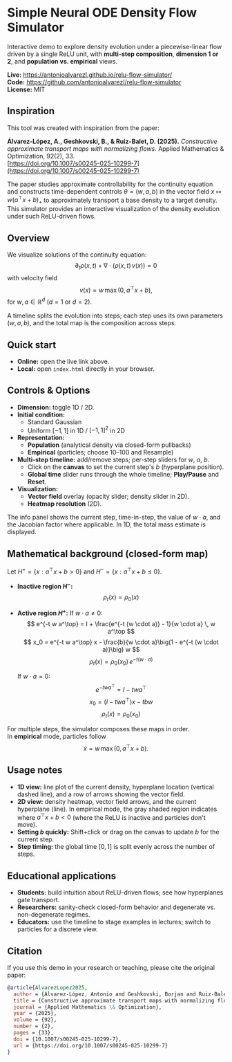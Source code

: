 # Simple Neural ODE Density Flow Simulator

Interactive demo to explore density evolution under a piecewise-linear flow driven by a single ReLU unit, with **multi-step composition**, **dimension 1 or 2**, and **population vs. empirical** views.

**Live:** https://antonioalvarezl.github.io/relu-flow-simulator/  
**Code:** https://github.com/antonioalvarezl/relu-flow-simulator  
**License:** MIT

## Inspiration

This tool was created with inspiration from the paper:

**Álvarez-López, A., Geshkovski, B., & Ruiz-Balet, D. (2025).** *Constructive approximate transport maps with normalizing flows.* Applied Mathematics & Optimization, 92(2), 33.  
[https://doi.org/10.1007/s00245-025-10299-7](https://doi.org/10.1007/s00245-025-10299-7)

The paper studies approximate controllability for the continuity equation and constructs time-dependent controls $\theta = (w, a, b)$ in the vector field $x \mapsto w(a^\top x + b)_+$ to approximately transport a base density to a target density. This simulator provides an interactive visualization of the density evolution under such ReLU-driven flows.

## Overview

We visualize solutions of the continuity equation:
$$
\partial_t \rho(x,t) + \nabla \cdot (\rho(x,t)\, v(x)) = 0
$$
with velocity field
$$
v(x) = w \, \max(0, a^\top x + b),
$$
for $w,a \in \mathbb{R}^d$ ($d = 1$ or $d=2$).

A timeline splits the evolution into steps; each step uses its own parameters $(w,a,b)$, and the total map is the composition across steps.

## Quick start

- **Online:** open the live link above.
- **Local:** open `index.html` directly in your browser.

## Controls & Options

- **Dimension:** toggle 1D / 2D.
- **Initial condition:**
  - Standard Gaussian
  - Uniform $[-1,1]$ in 1D / $[-1,1]^2$ in 2D
- **Representation:**
  - **Population** (analytical density via closed-form pullbacks)
  - **Empirical** (particles; choose 10–100 and Resample)
- **Multi-step timeline:** add/remove steps; per-step sliders for $w$, $a$, $b$.  
  - Click on the **canvas** to set the current step's $b$ (hyperplane position).  
  - **Global time** slider runs through the whole timeline; **Play/Pause** and **Reset**.
- **Visualization:**  
  - **Vector field** overlay (opacity slider; density slider in 2D).  
  - **Heatmap resolution** (2D).

The info panel shows the current step, time-in-step, the value of $w \cdot a$, and the Jacobian factor where applicable. In 1D, the total mass estimate is displayed.

## Mathematical background (closed-form map)

Let $H^+ = \{x : a^\top x + b > 0\}$ and $H^- = \{x : a^\top x + b \leq 0\}$.

- **Inactive region $H^-$:**
$$
\rho_t(x) = \rho_0(x)
$$

- **Active region $H^+$:**
  If $w \cdot a \neq 0$:
$$
e^{-t w a^\top} = I + \frac{e^{-t (w \cdot a)} - 1}{w \cdot a} \, w a^\top
$$
$$
x_0 = e^{-t w a^\top} x - \frac{b}{w \cdot a}\big(1 - e^{-t (w \cdot a)}\big) w
$$
$$
\rho_t(x) = \rho_0(x_0) \, e^{-t (w \cdot a)}
$$

  If $w \cdot a = 0$:
$$
e^{-t w a^\top} = I - t w a^\top
$$
$$
x_0 = (I - t w a^\top) x - t b w
$$
$$
\rho_t(x) = \rho_0(x_0)
$$

For multiple steps, the simulator composes these maps in order.  
In **empirical** mode, particles follow
$$
\dot x = w \, \max(0, a^\top x + b).
$$

## Usage notes

- **1D view:** line plot of the current density, hyperplane location (vertical dashed line), and a row of arrows showing the vector field.
- **2D view:** density heatmap, vector field arrows, and the current hyperplane (line). In empirical mode, the gray shaded region indicates where $a^\top x + b < 0$ (where the ReLU is inactive and particles don't move).
- **Setting $b$ quickly:** Shift+click or drag on the canvas to update $b$ for the current step.
- **Step timing:** the global time $[0,1]$ is split evenly across the number of steps.

## Educational applications

- **Students:** build intuition about ReLU-driven flows; see how hyperplanes gate transport.
- **Researchers:** sanity-check closed-form behavior and degenerate vs. non-degenerate regimes.
- **Educators:** use the timeline to stage examples in lectures; switch to particles for a discrete view.

## Citation

If you use this demo in your research or teaching, please cite the original paper:
```bibtex
@article{AlvarezLopez2025,
  author = {Álvarez-López, Antonio and Geshkovski, Borjan and Ruiz-Balet, Domènec},
  title = {Constructive approximate transport maps with normalizing flows},
  journal = {Applied Mathematics \& Optimization},
  year = {2025},
  volume = {92},
  number = {2},
  pages = {33},
  doi = {10.1007/s00245-025-10299-7},
  url = {https://doi.org/10.1007/s00245-025-10299-7}
}

